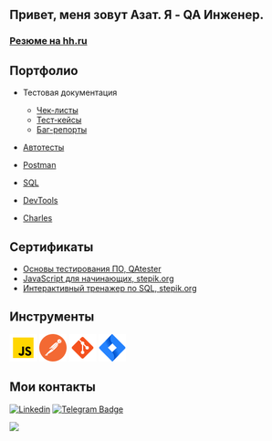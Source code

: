 ## Привет, меня зовут Азат. Я - QA Инженер.

### [Резюме на hh.ru](https://hh.ru/resume/5f431d8cff09e349240039ed1f6f536a464f5a)

## Портфолио 
- Тестовая документация
  -  [Чек-листы](https://github.com/BayAzat/BayAzat/tree/main/Check-lists)
  -  [Тест-кейсы](https://github.com/BayAzat/BayAzat/tree/main/Test_cases)
  -  [Баг-репорты](https://github.com/BayAzat/BayAzat/tree/main/Bug_report)

- [Автотесты](https://github.com/BayAzat/BayAzat/tree/main/Autotests)
- [Postman](https://github.com/BayAzat/BayAzat/tree/main/Postman)
- [SQL](https://github.com/BayAzat/BayAzat/tree/main/SQL)
- [DevTools](https://github.com/BayAzat/BayAzat/tree/main/DevTools)
- [Charles](https://github.com/BayAzat/BayAzat/tree/main/Charles)

## Сертификаты

  -  [Основы тестирования ПО, QAtester](https://github.com/BayAzat/BayAzat/blob/5de5ab7b57dbc1a7a6c0d804e5104f642e4bf107/certificates/%D0%A1%D0%B5%D1%80%D1%82%D0%B8%D1%84%D0%B8%D0%BA%D0%B0%D1%82%20%D0%9E%D1%81%D0%BD%D0%BE%D0%B2%D1%8B%20%D1%82%D0%B5%D1%81%D1%82%D0%B8%D1%80%D0%BE%D0%B2%D0%B0%D0%BD%D0%B8%D1%8F%20%D0%9F%D0%9E,%20QAtester,%202022.pdf)
  -  [JavaScript для начинающих, stepik.org](https://github.com/BayAzat/BayAzat/blob/main/certificates/%D0%A1%D0%B5%D1%80%D1%82%D0%B8%D1%84%D0%B8%D0%BA%D0%B0%D1%82%20JavaScript%20%D0%B4%D0%BB%D1%8F%20%D0%BD%D0%B0%D1%87%D0%B8%D0%BD%D0%B0%D1%8E%D1%89%D0%B8%D1%85%2C%20stepik.org%202022%20.pdf)
  -  [Интерактивный тренажер по SQL, stepik.org](https://github.com/BayAzat/BayAzat/blob/5de5ab7b57dbc1a7a6c0d804e5104f642e4bf107/certificates/%D0%A1%D0%B5%D1%80%D1%82%D0%B8%D1%84%D0%B8%D0%BA%D0%B0%D1%82%20%D0%98%D0%BD%D1%82%D0%B5%D1%80%D0%B0%D0%BA%D1%82%D0%B8%D0%B2%D0%BD%D1%8B%D0%B9%20%D1%82%D1%80%D0%B5%D0%BD%D0%B0%D0%B6%D0%B5%D1%80%20%D0%BF%D0%BE%20SQL,%20stepik.org%202022.pdf)

## Инструменты
![JS](https://github.com/BayAzat/BayAzat/blob/main/Images/icons8-javascript-48.png)
![Postman](https://github.com/BayAzat/BayAzat/blob/main/Images/postman--48.png) 
![Git](https://github.com/BayAzat/BayAzat/blob/main/Images/icons8-git-48.png)
![JIRA](https://github.com/BayAzat/BayAzat/blob/main/Images/icons8-jira-48.png)

## Мои контакты

[![Linkedin](https://img.shields.io/badge/-LinkedIn-0e76a8?style=flat-square&logo=Linkedin&logoColor=white)](https://www.linkedin.com/in/azatbay/)
[![Telegram Badge](https://img.shields.io/badge/-Telegram-0088cc?style=flat-square&logo=Telegram&logoColor=white)](https://t.me/azat_bay)


![](https://komarev.com/ghpvc/?username=BayAzat&color=blueviolet)
